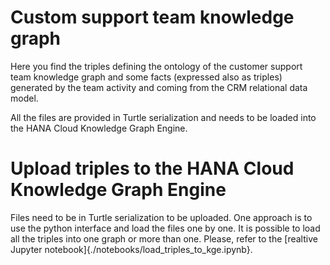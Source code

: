 # Custom support team knowledge graph
Here you find the triples defining the ontology of the customer support team knowledge graph and some facts (expressed also as triples) generated by the team activity and coming from the CRM relational data model.

All the files are provided in Turtle serialization and needs to be loaded into the HANA Cloud Knowledge Graph Engine.

# Upload triples to the HANA Cloud Knowledge Graph Engine

Files need to be in Turtle serialization to be uploaded. One approach is to use the python interface and load the files one by one. It is possible to load all the triples into one graph or more than one. Please, refer to the [realtive Jupyter notebook]{./notebooks/load_triples_to_kge.ipynb}.
